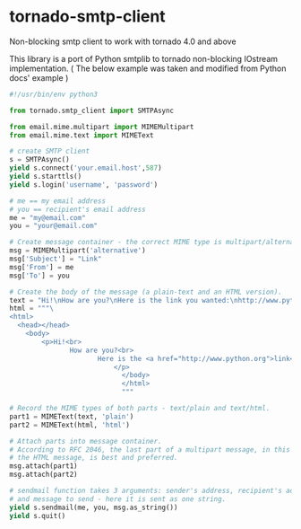 tornado-smtp-client
===================

Non-blocking smtp client to work with tornado 4.0 and above 

This library is a port of Python smtplib to tornado non-blocking IOstream implementation. 
( The below example was taken and modified from Python docs' example ) 

```python 
#!/usr/bin/env python3

from tornado.smtp_client import SMTPAsync

from email.mime.multipart import MIMEMultipart
from email.mime.text import MIMEText

# create SMTP client 
s = SMTPAsync()
yield s.connect('your.email.host',587)
yield s.starttls() 
yield s.login('username', 'password') 

# me == my email address
# you == recipient's email address
me = "my@email.com"
you = "your@email.com"

# Create message container - the correct MIME type is multipart/alternative.
msg = MIMEMultipart('alternative')
msg['Subject'] = "Link"
msg['From'] = me
msg['To'] = you

# Create the body of the message (a plain-text and an HTML version).
text = "Hi!\nHow are you?\nHere is the link you wanted:\nhttp://www.python.org"
html = """\
<html>
  <head></head>
    <body>
        <p>Hi!<br>
               How are you?<br>
                      Here is the <a href="http://www.python.org">link</a> you wanted.
                          </p>
                            </body>
                            </html>
                            """

# Record the MIME types of both parts - text/plain and text/html.
part1 = MIMEText(text, 'plain')
part2 = MIMEText(html, 'html')

# Attach parts into message container.
# According to RFC 2046, the last part of a multipart message, in this case
# the HTML message, is best and preferred.
msg.attach(part1)
msg.attach(part2)

# sendmail function takes 3 arguments: sender's address, recipient's address
# and message to send - here it is sent as one string.
yield s.sendmail(me, you, msg.as_string())
yield s.quit()
``` 
